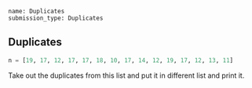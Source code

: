 ```ngMeta
name: Duplicates
submission_type: Duplicates
```

## Duplicates

```python
n = [19, 17, 12, 17, 17, 18, 10, 17, 14, 12, 19, 17, 12, 13, 11]
```
Take out the duplicates from this list and put it in different list and print it.

